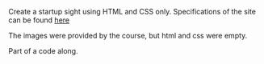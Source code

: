 Create a startup sight using HTML and CSS only.
Specifications of the site can be found [here](https://tutorialzine.com/2016/06/freebie-landing-page-template-with-flexbox)

The images were provided by the course, but html and css were empty.

Part of a code along.
